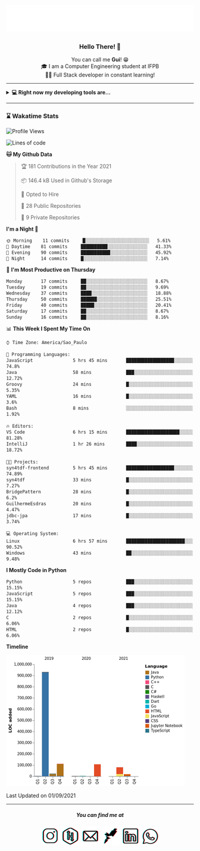 <h1 align="center">
  <img src="esdrasglitched.svg" alt="Guilherme Esdras" />
</h1>

<h3 align='center'> Hello There! 👋 </h3>

<p align="center">
  You can call me <strong>Gui</strong>! 😁 <br/>
  🎓 I am a Computer Engineering student at IFPB <br/>
  👨‍💻 Full Stack developer in constant learning!
</p>

---

<details closed>
  <summary><strong>💻 Right now my developing tools are...</strong></summary>
    <br/>
    <img alt="JavaScript" src="https://img.shields.io/badge/javascript-%23323330.svg?style=for-the-badge&logo=javascript&logoColor=%23F7DF1E"/>
    <img alt="TypeScript" src="https://img.shields.io/badge/typescript-%23007ACC.svg?style=for-the-badge&logo=typescript&logoColor=white"/>
    <img alt="Java" src="https://img.shields.io/badge/java-%23ED8B00.svg?style=for-the-badge&logo=java&logoColor=white"/>
    <br/>
    <img alt="HTML5" src="https://img.shields.io/badge/html5-%23E34F26.svg?style=for-the-badge&logo=html5&logoColor=white"/>
    <img alt="CSS3" src="https://img.shields.io/badge/css3-%231572B6.svg?style=for-the-badge&logo=css3&logoColor=white"/>
    <br/>
    <img alt="React" src="https://img.shields.io/badge/react-%2320232a.svg?style=for-the-badge&logo=react&logoColor=%2361DAFB"/>
    <img alt="Redux" src="https://img.shields.io/badge/redux-%23593d88.svg?style=for-the-badge&logo=redux&logoColor=white"/>
    <br/>
    <img alt="Bootstrap" src="https://img.shields.io/badge/bootstrap-%23563D7C.svg?style=for-the-badge&logo=bootstrap&logoColor=white"/>
    <img alt="SASS" src="https://img.shields.io/badge/SASS-hotpink.svg?style=for-the-badge&logo=SASS&logoColor=white"/>
    <img alt="Webpack" src="https://img.shields.io/badge/webpack-%238DD6F9.svg?style=for-the-badge&logo=webpack&logoColor=black" />
    <br/>
    <img alt="Spring" src="https://img.shields.io/badge/spring-%236DB33F.svg?style=for-the-badge&logo=spring&logoColor=white"/>
    <br/>
    <img alt="Oracle" src ="https://img.shields.io/badge/oracle-%23F00000.svg?style=for-the-badge&logo=oracle&logoColor=white" />
    <img alt="MySQL" src="https://img.shields.io/badge/mysql-%2300f.svg?style=for-the-badge&logo=mysql&logoColor=white"/>
    <br/>
    <img alt="Figma" src="https://img.shields.io/badge/figma-%23F24E1E.svg?style=for-the-badge&logo=figma&logoColor=white"/>
    <img alt="Adobe Photoshop" src="https://img.shields.io/badge/adobephotoshop-%2331A8FF.svg?style=for-the-badge&logo=adobephotoshop&logoColor=white"/>
    <img alt="Adobe Illustrator" src="https://img.shields.io/badge/adobeillustrator-%23FF9A00.svg?style=for-the-badge&logo=adobeillustrator&logoColor=white"/>
    <br/>
    <img alt="Visual Studio Code" src="https://img.shields.io/badge/VisualStudioCode-0078d7.svg?style=for-the-badge&logo=visual-studio-code&logoColor=white"/>
    <img alt="IntelliJ IDEA" src="https://img.shields.io/badge/IntelliJIDEA-000000.svg?style=for-the-badge&logo=intellij-idea&logoColor=white"/>
    <img alt="Eclipse" src="https://img.shields.io/badge/Eclipse-2C2255?style=for-the-badge&logo=eclipse&logoColor=white"/>
    <br/>
    <img alt="Docker" src="https://img.shields.io/badge/docker-%230db7ed.svg?style=for-the-badge&logo=docker&logoColor=white"/>
    <img alt="Postman" src="https://img.shields.io/badge/Postman-FF6C37?style=for-the-badge&logo=postman&logoColor=red" />
</details>

---

<!-- <details closed>
  <summary><strong>⌛ Wakatime Stats</strong></summary>
    <br/>
    <img alt="Gui Esdras's Wakatime Stats this Week" src="https://github-readme-stats.vercel.app/api/wakatime?username=guilhermeesdras" />
</details> -->

### ⌛ Wakatime Stats

<!--START_SECTION:waka-->
![Profile Views](http://img.shields.io/badge/Profile%20Views-0-blue)

![Lines of code](https://img.shields.io/badge/From%20Hello%20World%20I%27ve%20Written-1.3%20million%20lines%20of%20code-blue)

**🐱 My Github Data** 

> 🏆 181 Contributions in the Year 2021
 > 
> 📦 146.4 kB Used in Github's Storage 
 > 
> 💼 Opted to Hire
 > 
> 📜 28 Public Repositories 
 > 
> 🔑 9 Private Repositories  
 > 
**I'm a Night 🦉** 

```text
🌞 Morning    11 commits     █░░░░░░░░░░░░░░░░░░░░░░░░   5.61% 
🌆 Daytime    81 commits     ██████████░░░░░░░░░░░░░░░   41.33% 
🌃 Evening    90 commits     ███████████░░░░░░░░░░░░░░   45.92% 
🌙 Night      14 commits     █░░░░░░░░░░░░░░░░░░░░░░░░   7.14%

```
📅 **I'm Most Productive on Thursday** 

```text
Monday       17 commits     ██░░░░░░░░░░░░░░░░░░░░░░░   8.67% 
Tuesday      19 commits     ██░░░░░░░░░░░░░░░░░░░░░░░   9.69% 
Wednesday    37 commits     ████░░░░░░░░░░░░░░░░░░░░░   18.88% 
Thursday     50 commits     ██████░░░░░░░░░░░░░░░░░░░   25.51% 
Friday       40 commits     █████░░░░░░░░░░░░░░░░░░░░   20.41% 
Saturday     17 commits     ██░░░░░░░░░░░░░░░░░░░░░░░   8.67% 
Sunday       16 commits     ██░░░░░░░░░░░░░░░░░░░░░░░   8.16%

```


📊 **This Week I Spent My Time On** 

```text
⌚︎ Time Zone: America/Sao_Paulo

💬 Programming Languages: 
JavaScript               5 hrs 45 mins       ██████████████████░░░░░░░   74.8% 
Java                     58 mins             ███░░░░░░░░░░░░░░░░░░░░░░   12.72% 
Groovy                   24 mins             █░░░░░░░░░░░░░░░░░░░░░░░░   5.35% 
YAML                     16 mins             █░░░░░░░░░░░░░░░░░░░░░░░░   3.6% 
Bash                     8 mins              ░░░░░░░░░░░░░░░░░░░░░░░░░   1.92%

🔥 Editors: 
VS Code                  6 hrs 15 mins       ████████████████████░░░░░   81.28% 
IntelliJ                 1 hr 26 mins        ████░░░░░░░░░░░░░░░░░░░░░   18.72%

🐱‍💻 Projects: 
syn4tdf-frontend         5 hrs 45 mins       ██████████████████░░░░░░░   74.89% 
syn4tdf                  33 mins             █░░░░░░░░░░░░░░░░░░░░░░░░   7.27% 
BridgePattern            28 mins             █░░░░░░░░░░░░░░░░░░░░░░░░   6.2% 
GuilhermeEsdras          20 mins             █░░░░░░░░░░░░░░░░░░░░░░░░   4.47% 
jdbc-jpa                 17 mins             █░░░░░░░░░░░░░░░░░░░░░░░░   3.74%

💻 Operating System: 
Linux                    6 hrs 57 mins       ██████████████████████░░░   90.52% 
Windows                  43 mins             ██░░░░░░░░░░░░░░░░░░░░░░░   9.48%

```

**I Mostly Code in Python** 

```text
Python                   5 repos             ███░░░░░░░░░░░░░░░░░░░░░░   15.15% 
JavaScript               5 repos             ███░░░░░░░░░░░░░░░░░░░░░░   15.15% 
Java                     4 repos             ███░░░░░░░░░░░░░░░░░░░░░░   12.12% 
C                        2 repos             █░░░░░░░░░░░░░░░░░░░░░░░░   6.06% 
HTML                     2 repos             █░░░░░░░░░░░░░░░░░░░░░░░░   6.06%

```


**Timeline**

![Chart not found](https://raw.githubusercontent.com/GuilhermeEsdras/GuilhermeEsdras/main/charts/bar_graph.png) 


 Last Updated on 01/09/2021
<!--END_SECTION:waka-->

---

<h5 align="center">You can find me at</h5>

<p align="center">
  <a href="http://instagram.com/guilherme_esdras"><img src="icons/ig-g.png"></a>
  <a href="https://www.hackerrank.com/guilherme_esdras"><img src="icons/hr-g.png"></a>
  <a href="mailto:guilherme.esdras@outlook.com"><img src="icons/em-g.png"></a>
  <a href="https://app.rocketseat.com.br/me/guilherme-esdras"><img src="icons/rs-g.png"></a>
  <a href="https://www.linkedin.com/in/guilherme-esdras/"><img src="icons/in-g.png"></a>
  <a href="https://api.whatsapp.com/send?phone=5583987425691&text=Ol%C3%A1!%20Vim%20do%20seu%20perfil%20no%20GitHub.%20%3A)"><img src="icons/wp-g.png" width="48"></a>
</p>
